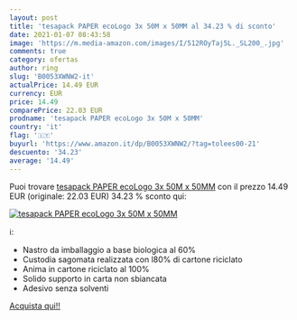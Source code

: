 ```yaml
---
layout: post
title: 'tesapack PAPER ecoLogo 3x 50M x 50MM al 34.23 % di sconto'
date: 2021-01-07 08:43:58
image: 'https://m.media-amazon.com/images/I/512ROyTaj5L._SL200_.jpg'
comments: true
category: ofertas
author: ring
slug: 'B0053XWNW2-it'
actualPrice: 14.49 EUR
currency: EUR
price: 14.49
comparePrice: 22.03 EUR
prodname: 'tesapack PAPER ecoLogo 3x 50M x 50MM'
country: 'it'
flag: '🇮🇹'
buyurl: 'https://www.amazon.it/dp/B0053XWNW2/?tag=tolees00-21'
descuento: '34.23'
average: '14.49'
---
```


Puoi trovare [tesapack PAPER ecoLogo 3x 50M x 50MM](https://www.amazon.it/dp/B0053XWNW2/?tag=tolees00-21) con il prezzo 14.49 EUR (originale: 22.03 EUR) 34.23 % sconto qui:

[![tesapack PAPER ecoLogo 3x 50M x 50MM](https://m.media-amazon.com/images/I/512ROyTaj5L._SL200_.jpg)](https://www.amazon.it/dp/B0053XWNW2/?tag=tolees00-21)

ℹ️:

- Nastro da imballaggio a base biologica al 60%
- Custodia sagomata realizzata con l80% di cartone riciclato
- Anima in cartone riciclato al 100%
- Solido supporto in carta non sbiancata
- Adesivo senza solventi

[Acquista qui!!](https://www.amazon.it/dp/B0053XWNW2/?tag=tolees00-21)
